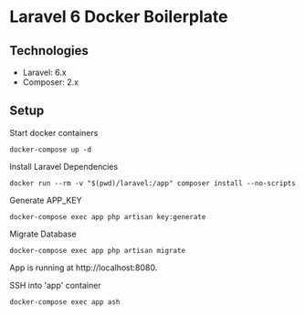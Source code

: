 # Laravel 6 Docker Boilerplate

## Technologies

- Laravel: 6.x
- Composer: 2.x

## Setup

Start docker containers

`docker-compose up -d`

Install Laravel Dependencies

`docker run --rm -v "$(pwd)/laravel:/app" composer install --no-scripts`

Generate APP_KEY

`docker-compose exec app php artisan key:generate`

Migrate Database

`docker-compose exec app php artisan migrate`

App is running at http://localhost:8080.

SSH into 'app' container

`docker-compose exec app ash`
